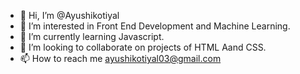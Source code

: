 - 👋 Hi, I’m @Ayushikotiyal
- 👀 I’m interested in Front End Development and Machine Learning.
- 🌱 I’m currently learning Javascript.
- 💞️ I’m looking to collaborate on projects of HTML Aand CSS.
- 📫 How to reach me ayushikotiyal03@gmail.com

<!---
Ayushikotiyal/Ayushikotiyal is a ✨ special ✨ repository because its `README.md` (this file) appears on your GitHub profile.
You can click the Preview link to take a look at your changes.
--->
